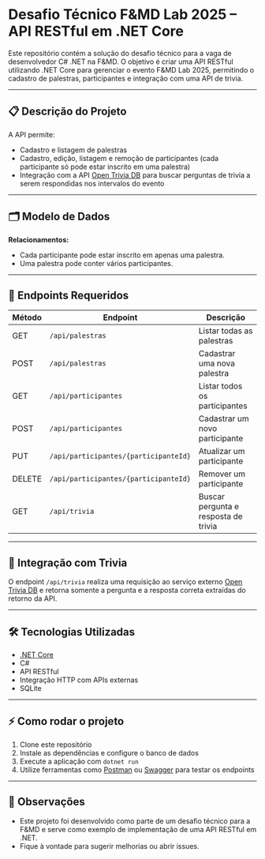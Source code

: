# Desafio Técnico F&MD Lab 2025 – API RESTful em .NET Core

Este repositório contém a solução do desafio técnico para a vaga de desenvolvedor C# .NET na F&MD. O objetivo é criar uma API RESTful utilizando .NET Core para gerenciar o evento F&MD Lab 2025, permitindo o cadastro de palestras, participantes e integração com uma API de trivia.

---

## 📋 Descrição do Projeto

A API permite:
- Cadastro e listagem de palestras
- Cadastro, edição, listagem e remoção de participantes (cada participante só pode estar inscrito em uma palestra)
- Integração com a API [Open Trivia DB](https://opentdb.com/api.php?amount=1) para buscar perguntas de trivia a serem respondidas nos intervalos do evento

---

## 🗂️ Modelo de Dados

**Relacionamentos:**
- Cada participante pode estar inscrito em apenas uma palestra.
- Uma palestra pode conter vários participantes.

---

## 🚀 Endpoints Requeridos

| Método | Endpoint                           | Descrição                                |
|--------|------------------------------------|------------------------------------------|
| GET    | `/api/palestras`                   | Listar todas as palestras                |
| POST   | `/api/palestras`                   | Cadastrar uma nova palestra              |
| GET    | `/api/participantes`               | Listar todos os participantes            |
| POST   | `/api/participantes`               | Cadastrar um novo participante           |
| PUT    | `/api/participantes/{participanteId}` | Atualizar um participante            |
| DELETE | `/api/participantes/{participanteId}` | Remover um participante               |
| GET    | `/api/trivia`                      | Buscar pergunta e resposta de trivia     |

---

## 🧩 Integração com Trivia

O endpoint `/api/trivia` realiza uma requisição ao serviço externo [Open Trivia DB](https://opentdb.com/api.php?amount=1) e retorna somente a pergunta e a resposta correta extraídas do retorno da API.

---

## 🛠️ Tecnologias Utilizadas

- [.NET Core](https://dotnet.microsoft.com/)
- C#
- API RESTful
- Integração HTTP com APIs externas
- SQLite

---

## ⚡ Como rodar o projeto

1. Clone este repositório
2. Instale as dependências e configure o banco de dados
3. Execute a aplicação com `dotnet run`
4. Utilize ferramentas como [Postman](https://www.postman.com/) ou [Swagger](https://swagger.io/) para testar os endpoints

---

## 📝 Observações

- Este projeto foi desenvolvido como parte de um desafio técnico para a F&MD e serve como exemplo de implementação de uma API RESTful em .NET.
- Fique à vontade para sugerir melhorias ou abrir issues.